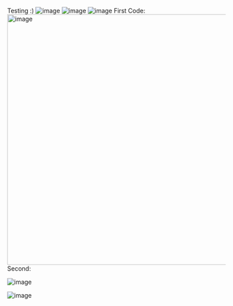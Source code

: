 Testing :)
![image](https://github.com/Academia-TAE/JenkinsPractice/assets/140648728/6fc92af2-5a14-44a2-8d42-a4bfa17038fd)
![image](https://github.com/Academia-TAE/JenkinsPractice/assets/140648728/69ee733c-7349-408b-8dc9-730805416bae)
![image](https://github.com/Academia-TAE/JenkinsPractice/assets/140648728/5bba56e1-70e8-4529-abbb-e884f1f1cb63)
First Code: 
<img width="579" alt="image" src="https://github.com/Academia-TAE/JenkinsPractice/assets/140648728/1d02e923-0784-4d74-a5eb-f5dbf83815b0">
Second:

![image](https://github.com/Academia-TAE/JenkinsPractice/assets/140648728/7a4c4739-76d7-4da2-a758-18c53ab0bf0e)

![image](https://github.com/Academia-TAE/JenkinsPractice/assets/140648728/5a5db9ff-ea20-481f-a6ec-13edd88787fb)
